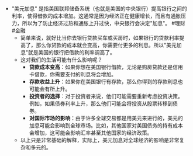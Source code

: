 - "美元加息" 是指美国联邦储备系统（也就是美国的中央银行）提高银行之间的利率，使得借款的成本增加。这通常是因为经济正在健康增长，而且有通胀压力，所以为了防止经济过热和通胀上升过快，中央银行会决定"加息"。 #理财 #金融
	- 简单来说，就好比当你去银行贷款买车或买房时，如果银行的贷款利率提高了，那么你贷款的成本就会变高，你需要付更多的利息。所以"美元加息"就是美国的银行把借款的利率调高了。
	- 这对我们的生活可能有什么影响呢？
		- **贷款成本变高**：如果你想在美国银行借款，无论是购房贷款还是信用卡借款，你需要支付的利息将会增加。
		- **存款收益上升**：如果你在美国银行有存款，那么你得到的存款利息也可能会有所上升。
		- **投资者的选择**：对于投资者来说，他们可能需要重新考虑投资决策。例如，如果债券利率上升，那么他们可能会将投资从股票转移到债券。
		- **对国际市场的影响**：由于许多全球交易都是用美元来进行的，美元的加息可能会影响到全球市场。比如，其他国家对美国债务的持有成本会增加，这可能会影响汇率甚至其他国家的经济政策。
	- 以上只是非常基础的解释，实际上，美元加息对全球经济的影响是非常复杂和多元的。